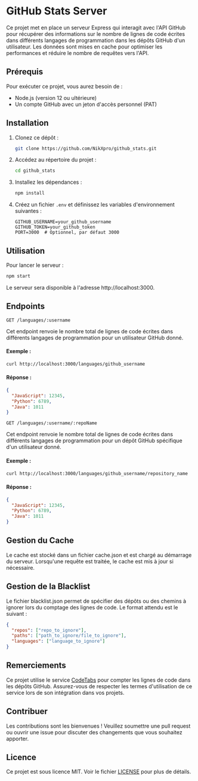 # GitHub Stats Server

Ce projet met en place un serveur Express qui interagit avec l'API GitHub pour récupérer des informations sur le nombre de lignes de code écrites dans différents langages de programmation dans les dépôts GitHub d'un utilisateur. Les données sont mises en cache pour optimiser les performances et réduire le nombre de requêtes vers l'API.

## Prérequis

Pour exécuter ce projet, vous aurez besoin de :

- Node.js (version 12 ou ultérieure)
- Un compte GitHub avec un jeton d'accès personnel (PAT)

## Installation

1. Clonez ce dépôt :

   ```bash
   git clone https://github.com/NikXpro/github_stats.git
   ```

2. Accédez au répertoire du projet :

   ```bash
   cd github_stats
   ```

3. Installez les dépendances :

   ```bash
   npm install
   ```

4. Créez un fichier `.env` et définissez les variables d'environnement suivantes :
   ```env
   GITHUB_USERNAME=your_github_username
   GITHUB_TOKEN=your_github_token
   PORT=3000  # Optionnel, par défaut 3000
   ```

## Utilisation

Pour lancer le serveur :

```bash
npm start
```

Le serveur sera disponible à l'adresse http://localhost:3000.

## Endpoints

`GET /languages/:username`

Cet endpoint renvoie le nombre total de lignes de code écrites dans différents langages de programmation pour un utilisateur GitHub donné.

#### Exemple :

```bash
curl http://localhost:3000/languages/github_username
```

#### Réponse :

```json
{
  "JavaScript": 12345,
  "Python": 6789,
  "Java": 1011
}
```

`GET /languages/:username/:repoName`

Cet endpoint renvoie le nombre total de lignes de code écrites dans différents langages de programmation pour un dépôt GitHub spécifique d'un utilisateur donné.

#### Exemple :

```bash
curl http://localhost:3000/languages/github_username/repository_name
```

#### Réponse :

```json
{
  "JavaScript": 12345,
  "Python": 6789,
  "Java": 1011
}
```

## Gestion du Cache

Le cache est stocké dans un fichier cache.json et est chargé au démarrage du serveur. Lorsqu'une requête est traitée, le cache est mis à jour si nécessaire.

## Gestion de la Blacklist

Le fichier blacklist.json permet de spécifier des dépôts ou des chemins à ignorer lors du comptage des lignes de code. Le format attendu est le suivant :

```json
{
  "repos": ["repo_to_ignore"],
  "paths": ["path_to_ignore/file_to_ignore"],
  "languages": ["language_to_ignore"]
}
```

## Remerciements

Ce projet utilise le service [CodeTabs](https://codetabs.com/count-loc/count-loc-online.html) pour compter les lignes de code dans les dépôts GitHub. Assurez-vous de respecter les termes d'utilisation de ce service lors de son intégration dans vos projets.

## Contribuer

Les contributions sont les bienvenues ! Veuillez soumettre une pull request ou ouvrir une issue pour discuter des changements que vous souhaitez apporter.

## Licence

Ce projet est sous licence MIT. Voir le fichier [LICENSE](LICENSE) pour plus de détails.
